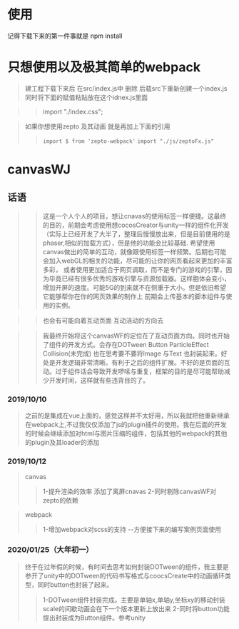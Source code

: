 # 使用
记得下载下来的第一件事就是 npm install

# 只想使用以及极其简单的webpack
  > 建工程下载下来后 在src/index.js中 删除 后载src下重新创建一个index.js 同时将下面的赋值粘贴放在这个idnex.js里面
  
  >> import "./index.css"; 
  
  >如果你想使用zepto 及其动画 就是再加上下面的引用
  >> `import $ from 'zepto-webpack'`
  >> `import "./js/zeptoFx.js"`

# canvasWJ
## 话语
>>这是一个人个人的项目，想让cnavas的使用标签一样便捷。这最终的目的，前期会考虑使用想cocosCreator与unity一样的组件化开发（实际上已经开发了大半了，整理后慢慢放出来，但是目前使用的是phaser,相似的加载方式），但是他的功能会比较基础.
希望使用canvas做出的简单的互动，就像跟使用标签一样频繁。后期也可能会加入webGL的相关的功能，尽可能的让你的网页看起来更加的丰富多彩，
或者使用更加适合于网页调取，而不是专门的游戏的引擎，因为毕竟已经有很多优秀的游戏引擎与资源加载器。这样胞体会变小，增加开屏的速度。可能5G的到来就不在侧重于大小。但是依旧希望它能够帮你在你的网页效果的制作上
前期会上传基本的脚本组件与使用的实例。

>>也会有可能向着互动页面  互动活动的方向去

>>我最终开始将这个canvasWF的定位在了互动页面方向。同时也开始了组件的开发方式。会存在DOTween Button ParticleEffect Collision(未完成) 也在思考要不要将Image 与Text 也封装起来。好处是开发逻辑非常清晰。有利于之后的组件扩展。不好的是页面的互动。过于组件话会导致开发啰嗦与重复，框架的目的是尽可能帮助减少开发时间，这样就有些违背目的了。

### 2019/10/10
>之前的是集成在vue上面的，感觉这样并不太好用，所以我就把他重新继承在webpack上,不过我仅仅添加了js的plugin插件的使用。我在后面的开发的时候会继续添加对html与图片压缩的组件，包括其他的webpack的其他的plugin及其loader的添加

### 2019/10/12
>canvas
>>1-提升渲染的效率 添加了离屏cnavas
>>2-同时剔除canvasWF对zepto的依赖

>webpack
>>1-增加webpack对scss的支持  --方便接下来的编写案例页面使用

### 2020/01/25（大年初一）
>终于在过年假的时候，有时间去思考如何封装DOTween的组件，我主要是参开了unity中的DOTween的代码书写格式与coocsCreate中的动画循环类型，同时button也封装了起来。
>>1-DOTween组件封装完成。主要是单轴x,单轴y,坐标xy的移动封装 scale的间歇动画会在下一个版本更新上放出来
>>2-同时将button功能提出封装成为Button组件。参考unity

